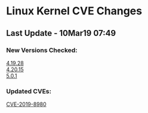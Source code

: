 
# **Linux Kernel CVE Changes**

## Last Update - 10Mar19 07:49

### **New Versions Checked:**

[4.19.28](streams/4.19)  
[4.20.15](streams/4.20)  
[5.0.1](streams/5.0)  


### **Updated CVEs:**

[CVE-2019-8980](cves/CVE-2019-8980)  
